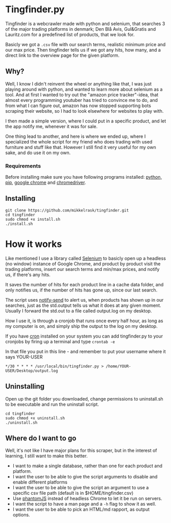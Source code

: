 # Tingfinder.py

Tingfinder is a webcrawler made with python and selenium, that searches 3 of the major trading platforms in denmark; Den Blå Avis, Gul&Gratis and Lauritz.com for a predefined list of products, that we look for. 

Basicly we got a `.csv` file with our search terms, realistic minimum price and our max price. Then tingfinder tells us if we got any hits, how many, and a direct link to the overview page for the given platform. 

## Why?
Well, I know I didn't reinvent the wheel or anything like that, I was just playing around with python, and wanted to learn more about selenium as a tool. And at first I wanted to try out the "amazon price tracker"-idea, that almost every programming youtuber has tried to convince me to do, and from what I can figure out, amazon has now stopped supporting bots scraping their website, so I had to look elsewhere for websites to play with. 

I then made a simple version, where I could put in a specific product, and let the app notify me, whenever it was for sale.

One thing lead to another, and here is where we ended up, where I specialized the whole script for my friend who does trading with used furniture and stuff like that. However I still find it very useful for my own sake, and do use it on my own.  

### Requirements
Before installing make sure you have following programs installed:
[python, pip](https://www.python.org/downloads/), [google chrome](https://www.google.com/chrome/) and [chromedriver](https://chromedriver.chromium.org/downloads).

## Installing
```
git clone https://github.com/mikkelrask/tingfinder.git
cd tingfinder
sudo chmod +x install.sh
./install.sh
```
# How it works
Like mentioned I use a library called [Selenium](https://pypi.org/project/selenium/) to basicly open up a headless (no window) instance of Google Chrome, and product by product visit the trading platforms, insert our search terms and min/max prices, and notify us, if there's any hits.

It saves the number of hits for each product line in a cache data folder, and only notifies us, if the number of hits has gone up, since our last search.

The script uses [notify-send](https://pypi.org/project/notify-send/) to alert us, when products has shown up in our searches, just as the std.output tells us what it does at any given moment. Usually I forward the std.out to a file called output.log on my desktop. 

How I use it, is through a cronjob that runs once every half hour, as long as my computer is on, and simply ship the output to the log on my desktop. 

If you have [cron](https://wiki.archlinux.org/index.php/Cron) installed on your system you can add tingfinder.py to your cronjobs by firing up a terminal and type 
`crontab -e`

In that file you put in this line - and remember to put your username where it says YOUR-USER

`*/30 * * * * /usr/local/bin/tingfinder.py > /home/YOUR-USER/Desktop/output.log`

## Uninstalling
Open up the git folder you downloaded, change permissions to uninstall.sh to be executable and run the uninstall script.
```
cd tingfinder
sudo chmod +x uninstall.sh
./uninstall.sh
```

## Where do I want to go
Well, it's not like I have major plans for this scraper, but in the interest of learning, I still want to make this better.
- I want to make a single database, rather than one for each product and platform. 
- I want the user to be able to give the script arguments to disable and enable different platforms
- I want the user to be able to give the script an argument to use a specific csv file path (default is in $HOME/tingfinder.csv)
- Use [phantomJS](https://pypi.org/project/phantomjs/) instead of headless Chrome to let it be run on servers.
- I want the script to have a man page and a `-h` flag to show it as well.
- I want the user to be able to pick an HTML/md rapport, as output options.
